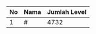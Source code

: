 | No | Nama            | Jumlah Level |
|----|-----------------|--------------|
| 1  | #    |    4732        |
